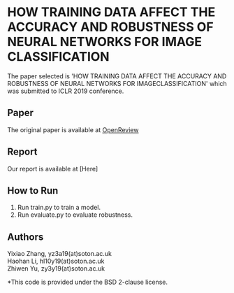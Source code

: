 # HOW TRAINING DATA AFFECT THE ACCURACY AND ROBUSTNESS OF NEURAL NETWORKS FOR IMAGE CLASSIFICATION
The paper selected is 'HOW TRAINING DATA AFFECT THE ACCURACY AND ROBUSTNESS OF NEURAL NETWORKS FOR IMAGECLASSIFICATION' which was submitted to ICLR 2019 conference.

## Paper
The original paper is available at [OpenReview](https://openreview.net/pdf?id=HklKWhC5F7)

## Report
Our report is available at [Here]

## How to Run
1. Run train.py to train a model.
2. Run evaluate.py to evaluate robustness.

## Authors
Yixiao Zhang, yz3a19(at)soton.ac.uk<br>
Haohan Li, hl10y19(at)soton.ac.uk<br>
Zhiwen Yu, zy3y19(at)soton.ac.uk

*This code is provided under the BSD 2-clause license.
